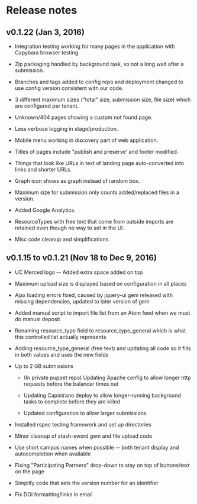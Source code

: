 # Release notes

## v0.1.22 (Jan 3, 2016)

- Integration testing working for many pages in the application with Capybara browser testing.

- Zip packaging handled by background task, so not a long wait after a submission.

- Branches and tags added to config repo and deployment changed to use config version consistent with our code.

- 3 different maximum sizes ("total" size, submission size, file size) which are configured per tenant.

- Unknown/404 pages showing a custom not found page.

- Less verbose logging in stage/production.

- Mobile menu working in discovery part of web application.

- Titles of pages include "publish and preserve' and footer modified.

- Things that look like URLs in text of landing page auto-converted into links and shorter URLs.

- Graph icon shows as graph instead of random box.

- Maximum size for submission only counts added/replaced files in a version.

- Added Google Analytics.

- ResourceTypes with free text that come from outside imports are retained even though no way to set in the UI.

- Misc code cleanup and simplifications.


## v0.1.15 to v0.1.21 (Nov 18 to Dec 9, 2016)

- UC Merced logo -- Added extra space added on top

- Maximum upload size is displayed based on configuration in all places

- Ajax loading errors fixed, caused by jquery-ui gem released with missing dependencies, updated to later version of gem

- Added manual script to import file list from an Atom feed when we must do manual deposit

- Renaming resource_type field to resource_type_general which is what this controlled list actually represents

- Adding resource_type_general (free text) and updating all code so it fills in both values and uses the new fields

- Up to 2 GB submissions

  - (In private puppet repo) Updating Apache config to allow longer http requests before the balancer times out

  - Updating Capistrano deploy to allow longer-running background tasks to complete before they are killed

  - Updated configuration to allow larger submissions

- Installed rspec testing framework and set up directories

- Minor cleanup of stash-sword gem and file upload code

- Use short campus names when possible -- both tenant display and autocompletion when available

- Fixing "Participating Partners" drop-down to stay on top of buttons/text on the page

- Simplify code that sets the version number for an identifier

- Fix DOI formatting/links in email